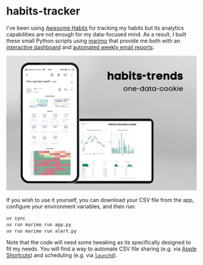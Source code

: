 # habits-tracker

I've been using [Awesome Habits](https://www.awesome-habits.com/) for tracking my habits
but its analytics capabilities are not enough for my data-focused mind.
As a result, I built these small Python scripts using [marimo](https://marimo.io/)
that provide me both with an [interactive dashboard](app.py) and
[automated weekly email reports](alert.py).

![screenshot](screenshot.png)

If you wish to use it yourself, you can download your CSV file from the app,
configure your environment variables, and then run:

```bash
uv sync
uv run marimo run app.py
uv run marimo run alert.py
```

Note that the code will need some tweaking as its specifically designed to fit my needs.
You will find a way to automate CSV file sharing
(e.g. via [Apple Shortcuts](https://support.apple.com/en-gb/guide/shortcuts/welcome/ios))
and scheduling
(e.g. via [`launchd`](https://support.apple.com/en-gb/guide/terminal/apdc6c1077b-5d5d-4d35-9c19-60f2397b2369/mac)).
